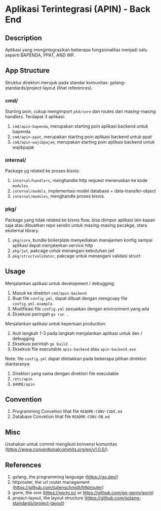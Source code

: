 # Aplikasi Terintegrasi (APIN) - Back End

## Description
Aplikasi yang mengintegrasikan beberapa fungsionalitas menjadi satu seperti BAPENDA, PPAT, AND WP.

## App Structure
Struktur direktori merujuk pada standar komunitas: golang-standards/project-layout (lihat references).

### cmd/
Starting poin, cukup mengimport `pkd/core` dan routes dari masing-masing handlers. Terdapat 3 aplikasi: 
1. `cmd/apin-bapenda`, merupakan starting poin aplikasi backend untuk bapenda
2. `cmd/apin-ppat`, merupakan starting poin aplikasi backend untuk ppat
3. `cmd/apin-wajibpajak`, merupakan starting poin aplikasi backend untuk wajibpajak

### internal/
Package yg related ke proses bisnis:
1. `internal/handlers`, menghandle http request meneruskan ke kode `modules`.
2. `internal/models`, implementasi model database + data-transfer-object
3. `internal/modules`, menghandle proses bisnis.

### pkg/
Package yang tidak related ke bisnis flow, bisa diimpor aplikasi lain kapan saja atau dibuatkan repo sendiri untuk masing-masing pacakge, stara eksternal library.
1. `pkg/core`, bundle boilerplate menyediakan manajemen konfig sampai aplikasi dapat menjalankan service http
2. `pkg/jwt`, pakcage untuk menangani kebutuhan jwt
3. `pkg/structvalidator`, pakcage untuk menangani validasi struct

## Usage
Menjalankan aplikasi untuk development / debugging:
1. Masuk ke direktori `cmd/apin-backend`
2. Buat file `config.yml`, dapat dibuat dengan mengcopy file `config.yml.example`.
3. Modifikasi file `config.yml` sesuaikan dengan environment yang ada
4. Eksekusi peringah `go run .`

Menjalankan aplikasi untuk keperluan production:
1. Ikuti langkah 1-3 pada langkah menjalankan aplikasi untuk dev / debugging
2. Eksekusi perintah `go build .`
3. Eksekusi file executable `apin-backend` atau `apin-backend.exe`

Note: file `config.yml` dapat diletakkan pada beberapa pilihan direktori diantaranya:
1. Direktori yang sama dengan direktori file executable
2. `/etc/apin`
3. `$HOME/apin`

## Convention
1. Programming Convetion lihat file `README-CONV-CODE.md`
2. Database Convetion lihat file `README-CONV-DB.md`

## Misc
Usahakan untuk commit mengikuti konvensi komunitas (https://www.conventionalcommits.org/en/v1.0.0/).

## References
1. golang, the programming language (https://go.dev/)
2. httprouter, the url router management (https://github.com/julienschmidt/httprouter)
3. gorm, the orm (https://gorm.io/ or https://github.com/go-gorm/gorm)
4. project-layout, the layout structure (https://github.com/golang-standards/project-layout)
